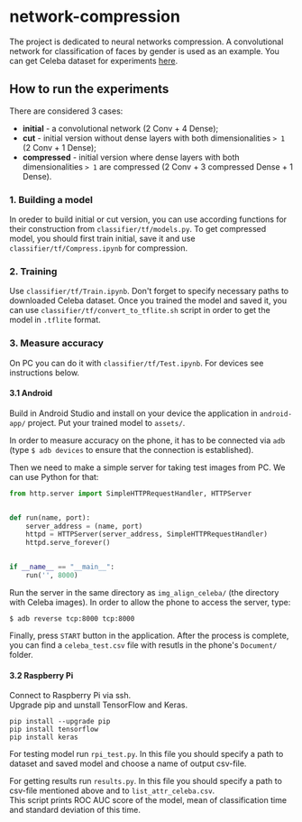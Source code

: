 # network-compression

The project is dedicated to neural networks compression. A convolutional network for classification of faces by gender is used as an example. You can get Celeba dataset for experiments [here](https://www.kaggle.com/jessicali9530/celeba-dataset).

## How to run the experiments
There are considered 3 cases:
* **initial** - a convolutional network (2 Conv + 4 Dense);
* **cut** - initial version without dense layers with both dimensionalities `> 1` (2 Conv + 1 Dense);
* **compressed** - initial version where dense layers with both dimensionalities `> 1` are compressed (2 Conv + 3 compressed Dense + 1 Dense).

### 1. Building a model
In oreder to build initial or cut version, you can use according functions for their construction from `classifier/tf/models.py`. To get compressed model, you should first train initial, save it and use `classifier/tf/Compress.ipynb` for compression.

### 2. Training
Use `classifier/tf/Train.ipynb`. Don't forget to specify necessary paths to downloaded Celeba dataset. Once you trained the model and saved it, you can use `classifier/tf/convert_to_tflite.sh` script in order to get the model in `.tflite` format.

### 3. Measure accuracy
On PC you can do it with `classifier/tf/Test.ipynb`. For devices see instructions below.

#### 3.1 Android
Build in Android Studio and install on your device the application in `android-app/` project. Put your trained model to `assets/`.

In order to measure accuracy on the phone, it has to be connected via `adb` (type `$ adb devices` to ensure that the connection is established).

Then we need to make a simple server for taking test images from PC. We can use Python for that:
```python
from http.server import SimpleHTTPRequestHandler, HTTPServer


def run(name, port):
    server_address = (name, port)
    httpd = HTTPServer(server_address, SimpleHTTPRequestHandler)
    httpd.serve_forever()


if __name__ == "__main__":
    run('', 8000)
```
Run the server in the same directory as `img_align_celeba/` (the directory with Celeba images). In order to allow the phone to access the server, type:
```shell
$ adb reverse tcp:8000 tcp:8000
```
Finally, press `START` button in the application. After the process is complete, you can find a `celeba_test.csv` file with resutls in the phone's `Document/` folder.

#### 3.2 Raspberry Pi  
Connect to Raspberry Pi via ssh.  
Upgrade pip and шnstall TensorFlow and Keras.  
```
pip install --upgrade pip  
pip install tensorflow
pip install keras
```  

For testing model run `rpi_test.py`. In this file you should specify a path to dataset and saved model and choose a name of output csv-file.  

For getting results run `results.py`. In this file you should specify a path to csv-file mentioned above and to `list_attr_celeba.csv`.  
This script prints ROC AUC score of the model, mean of classification time and standard deviation of this time.
